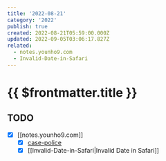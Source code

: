 ```yaml
---
title: '2022-08-21'
category: '2022'
publish: true
created: 2022-08-21T05:59:00.000Z
updated: 2022-09-05T03:06:17.827Z
related:
  - notes.younho9.com
  - Invalid-Date-in-Safari
---
```


# {{ $frontmatter.title }}

## TODO

- [x] [[notes.younho9.com]]
  - [x] [case-police](https://github.com/antfu/case-police)
  - [x] [[Invalid-Date-in-Safari|Invalid Date in Safari]]
